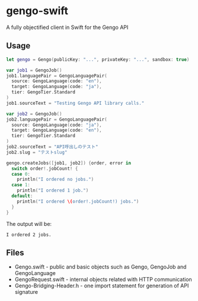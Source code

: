 gengo-swift
===========

A fully objectified client in Swift for the Gengo API

## Usage

```swift
let gengo = Gengo(publicKey: "...", privateKey: "...", sandbox: true)

var job1 = GengoJob()
job1.languagePair = GengoLanguagePair(
  source: GengoLanguage(code: "en"),
  target: GengoLanguage(code: "ja"),
  tier: GengoTier.Standard
)
job1.sourceText = "Testing Gengo API library calls."

var job2 = GengoJob()
job2.languagePair = GengoLanguagePair(
  source: GengoLanguage(code: "ja"),
  target: GengoLanguage(code: "en"),
  tier: GengoTier.Standard
)
job2.sourceText = "API呼出しのテスト"
job2.slug = "テストslug"

gengo.createJobs([job1, job2]) {order, error in
  switch order!.jobCount! {
  case 0:
    println("I ordered no jobs.")
  case 1:
    println("I ordered 1 job.")
  default:
    println("I ordered \(order!.jobCount!) jobs.")
  }
}
```

The output will be:

```
I ordered 2 jobs.
```

## Files

- Gengo.swift - public and basic objects such as Gengo, GengoJob and GengoLanguage
- GengoRequest.swift - internal objects related with HTTP communication
- Gengo-Bridging-Header.h - one import statement for generation of API signature
